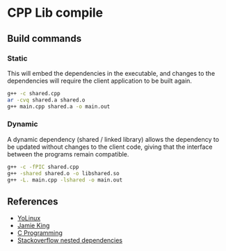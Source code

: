 # CPP Lib compile

## Build commands

### Static

This will embed the dependencies in the executable, and changes to the dependencies will require the client application to be built again.

```sh
g++ -c shared.cpp
ar -cvq shared.a shared.o
g++ main.cpp shared.a -o main.out
```

### Dynamic

A dynamic dependency (shared / linked library) allows the dependency to be updated without changes to the client code, giving that the interface between the programs remain compatible.

```sh
g++ -c -fPIC shared.cpp
g++ -shared shared.o -o libshared.so
g++ -L. main.cpp -lshared -o main.out
```

## References

- [YoLinux](http://www.yolinux.com/TUTORIALS/LibraryArchives-StaticAndDynamic.html)
- [Jamie King](https://youtu.be/Jzh4ZULXsvo)
- [C Programming](https://www.cprogramming.com/tutorial/shared-libraries-linux-gcc.html)
- [Stackoverflow nested dependencies](https://stackoverflow.com/questions/61775728/gcc-shared-library-undefined-reference-on-nested-dependencies)
